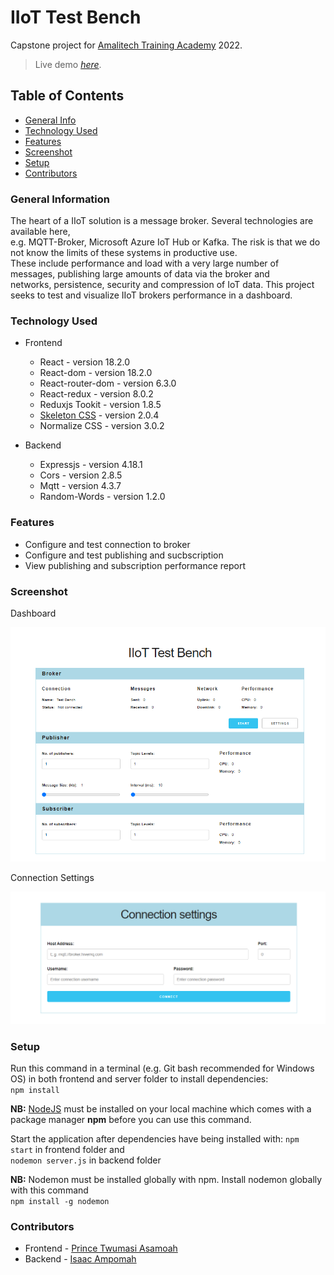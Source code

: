 # IIoT Test Bench

Capstone project for [Amalitech Training Academy](https://amalitech.org/ghana-training/) 2022.

> Live demo [_here_](https://amalitech-iiot-test-bench.netlify.app/).

## Table of Contents

* [General Info](#general-information)
* [Technology Used](#technology-used)
* [Features](#features)
* [Screenshot](#screenshot)
* [Setup](#setup)
* [Contributors](#contributors)

### General Information

The heart of a IIoT solution is a message broker. Several technologies are available here,  
e.g. MQTT-Broker, Microsoft Azure IoT Hub or Kafka. The risk is that we do not know the limits of these systems in productive use.  
These include performance and load with a very large number of messages, publishing large amounts of data via the broker and  
networks, persistence, security and compression of IoT data. This project seeks to test and visualize IIoT brokers performance in a dashboard.

### Technology Used

* Frontend
  * React - version 18.2.0
  * React-dom - version 18.2.0
  * React-router-dom - version 6.3.0
  * React-redux - version 8.0.2
  * Reduxjs Tookit - version 1.8.5
  * [Skeleton CSS](http://getskeleton.com/) - version 2.0.4
  * Normalize CSS - version 3.0.2

* Backend
  * Expressjs - version 4.18.1
  * Cors - version 2.8.5
  * Mqtt - version 4.3.7
  * Random-Words - version 1.2.0

### Features

* Configure and test connection to broker
* Configure and test publishing and sucbscription
* View publishing and subscription performance report

### Screenshot

Dashboard

![Dashboard](./frontend/src/screenshot/dashboard.png)

Connection Settings

![Connection Settings](./frontend/src/screenshot/broker-settings.png)

### Setup

Run this command in a terminal (e.g. Git bash recommended for Windows OS) in both frontend and server folder to install dependencies:  
`npm install`

**NB:** [NodeJS](https://nodejs.org/en/) must be installed on your local machine which comes with a package manager **npm** before you can use this command.

Start the application after dependencies have being installed with:
`npm start`
in frontend folder and  
`nodemon server.js`
in backend folder  

**NB:** Nodemon must be installed globally with npm. Install nodemon globally with this command  
`npm install -g nodemon`

### Contributors

* Frontend - [Prince Twumasi Asamoah](mailto:prince.asamoah@amalitech.org)
* Backend - [Isaac Ampomah](mailto:isaac.ampomah@amalitech.org)
